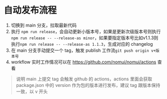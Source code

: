 # 自动发布流程

1. 切换到 main 分支，拉取最新代码
2. 执行 `npm run release`，会自动更新小版本号，如果是更新次级版本号则执行`npm run release -- --release-as minor`，如果要指定版本号比如v1.1.3则执行`npm run release -- --release-as 1.1.3`，生成对应的 changelog
3. 在 main 分支手动提交一个 tag，触发 publish 工作流`git push origin v+版本号`
4. workflow 实时工作情况可以在 https://github.com/nomui/nomui/actions 查看

> 说明 main 上提交 tag 会触发 github 的 actions，actions 里面会获取 package.json 中的 version 作为包的版本进行发布，建议 tag 跟版本保持一致，以 v 开头
